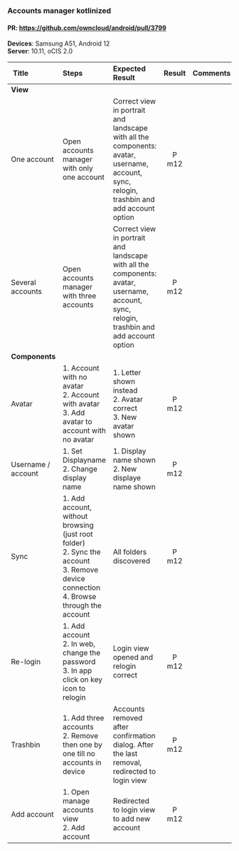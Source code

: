 ### Accounts manager kotlinized


#### PR: https://github.com/owncloud/android/pull/3799

**Devices**: Samsung A51, Android 12 <br>
**Server**: 10.11, oCIS 2.0


| Title | Steps     | Expected Result | Result | Comments |
| :---- | :-------- | :-------------- | :----: | :------- |
|**View**||||
| One account | Open accounts manager with only one account | Correct view in portrait and landscape with all the components: avatar, username, account, sync, relogin, trashbin and add account option  | P m12 |  |
| Several accounts | Open accounts manager with three accounts | Correct view in portrait and landscape with all the components: avatar, username, account, sync, relogin, trashbin and add account option  | P m12 |  |
|**Components**||||
| Avatar | 1. Account with no avatar<br>2. Account with avatar<br>3. Add avatar to account with no avatar | 1. Letter shown instead<br>2. Avatar correct<br>3. New avatar shown | P m12 |  |
| Username / account | 1. Set Displayname<br>2. Change display name | 1. Display name shown <br>2. New displaye name shown | P m12 |
| Sync | 1. Add account, without browsing (just root folder)<br>2. Sync the account<br>3. Remove device connection<br>4. Browse through the account | All folders discovered | P m12 |  |
| Re-login | 1. Add account<br>2. In web, change the password<br>3. In app click on key icon to relogin | Login view opened and relogin correct | P m12 |  |
| Trashbin | 1. Add three accounts<br>2. Remove then one by one till no accounts in device | Accounts removed after confirmation dialog. After the last removal, redirected to login view| P m12 |  |
| Add account | 1. Open manage accounts view<br>2. Add account | Redirected to login view to add new account | P m12 |  |